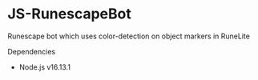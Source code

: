 # JS-RunescapeBot
Runescape bot which uses color-detection on object markers in RuneLite

 Dependencies

* Node.js v16.13.1
